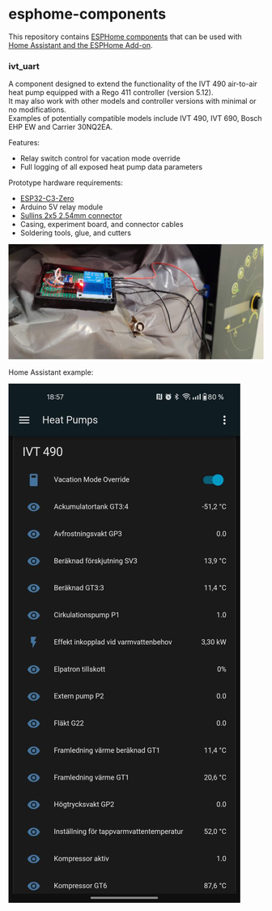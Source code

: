 # esphome-components

This repository contains [ESPHome components](https://esphome.io/components/external_components) that can be used with [Home Assistant and the ESPHome Add-on](https://www.home-assistant.io/addons/).

### ivt_uart

A component designed to extend the functionality of the IVT 490 air-to-air heat pump equipped with a Rego 411 controller (version 5.12).  
It may also work with other models and controller versions with minimal or no modifications.  
Examples of potentially compatible models include IVT 490, IVT 690, Bosch EHP EW and Carrier 30NQ2EA.

Features:
- Relay switch control for vacation mode override
- Full logging of all exposed heat pump data parameters

Prototype hardware requirements:
- [ESP32-C3-Zero](https://www.waveshare.com/wiki/ESP32-C3-Zero)
- Arduino 5V relay module
- [Sullins 2x5 2.54mm connector](https://www.digikey.se/sv/products/detail/sullins-connector-solutions/EBC05DRXN/1318485)
- Casing, experiment board, and connector cables
- Soldering tools, glue, and cutters

![Prototype hardware for IVT 490 Rego 411 component](/assets/images/ivt_gateway_prototype.jpg)

Home Assistant example:

![Home Assistant screenshot on Android](/assets/images/home_assistant_example.jpg)
